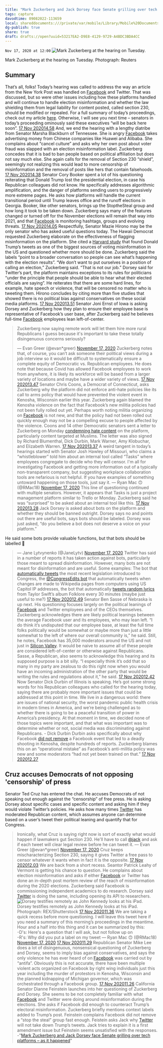 ```yaml
---
title: "Mark Zuckerberg and Jack Dorsey face Senate grilling over tech platforms – as it happened"
tags: capture
davodtime: 09082022-113659
local: shareddocuments:///private/var/mobile/Library/Mobile%20Documents/iCloud~md~obsidian/Documents/OBSHIDDIAN/drafts/53217EA2-D9E8-4129-9729-A4BDC3BDA4CC.md
dg-publish: true
share: true
draft: drafts://open?uuid=53217EA2-D9E8-4129-9729-A4BDC3BDA4CC
---
```

`Nov 17, 2020 at 12:00`
![Mark Zuckerberg at the hearing on Tuesday.](https://i.guim.co.uk/img/media/dbb2e42a814f9a3ccafe716bf59b771dc2275ce0/0*35*3500*2100/master/3500.jpg?width=620&quality=85&fit=max&s=dce34e0504a0bccac053fa1f22ef1830)

Mark Zuckerberg at the hearing on Tuesday. Photograph: Reuters
## Summary
That’s all, folks! Today’s hearing was called to address the way an article from the New York Post was handled on [Facebook](https://www.theguardian.com/technology/facebook) and Twitter. 
That was discussed, but so were other issues including how these platforms handled and will continue to handle election misinformation and whether the law shielding them from legal liability for content posted, called section 230, should be modified or repealed. 
For a full summary of today’s proceedings, check out my article [here](https://www.theguardian.com/us-news/2020/nov/17/twitter-facebook-senate-hearing-anti-conservative-bias). Otherwise, I will see you next time – senators in today’s proceeding ominously said these executives “will be back here soon”. 
[17 Nov 202014.58](https://www.theguardian.com/technology/live/2020/nov/17/facebook-twitter-hearing-mark-zuckerberg-jack-dorsey-congress-latest-election-news?page=with:block-5fb4291f8f081d2fbd0d8325#block-5fb4291f8f081d2fbd0d8325)
And, we end the hearing with a lengthy diatribe from Senator Marsha Blackburn of Tennessee. She is angry [Facebook](https://www.theguardian.com/technology/facebook) takes advertising money from Chinese companies like Huawei and Alibaba. 
She complains about “cancel culture” and asks why her own post about voter fraud was slapped with an election misinformation label. 
Zuckerberg concedes that it is bad to ban people based on political affiliation but does not say much else. She again calls for the removal of Section 230 “shield”, seemingly not realizing this would lead to more censorship of misinformation and the removal of posts like hers that contain falsehoods. 
[17 Nov 202014.38](https://www.theguardian.com/technology/live/2020/nov/17/facebook-twitter-hearing-mark-zuckerberg-jack-dorsey-congress-latest-election-news?page=with:block-5fb425b18f08b4f3c56748fa#block-5fb425b18f08b4f3c56748fa)
Senator Cory Booker spent a lot of his questioning reiterating that Donald Trump lost the presidential election, in case his Republican colleagues did not know. 
He specifically addresses algorithmic amplification, and the danger of platforms sending users to progressively more extreme pages. He asks how platforms will handle the current transitional period until Trump leaves office and the runoff elections in Georgia. Booker, like other senators, brings up the StoptheSteal group and how long it took to be taken down. 
Zuckerberg says many of the features changed or turned off for the November elections will remain that way into 2021, and that [Facebook](https://www.theguardian.com/technology/facebook) is monitoring hashtags, groups and evolving threats. 
[17 Nov 202014.05](https://www.theguardian.com/technology/live/2020/nov/17/facebook-twitter-hearing-mark-zuckerberg-jack-dorsey-congress-latest-election-news?page=with:block-5fb41d928f08b4f3c567488e#block-5fb41d928f08b4f3c567488e)
Respectfully, Senator Mazie Hirono may be the only senator who has asked useful questions today. The Hawaii Democrat requested Zuckerberg elaborate on the effectiveness of flagging misinformation on the platform. 
She cited a [Harvard study](https://www.theverge.com/2020/10/5/21499009/harvard-berkman-klein-center-paper-voting-misinformation-trump-tweets-media-framing) that found Donald Trump’s tweets as one of the biggest sources of voting misinformation in the US and questioned whether more should be done. 
Zuckerberg said the labels “point to a broader conversation so people can see what’s happening with the election results”. 
“We don’t want to put ourselves in a position of calling an election,” Zuckerberg said. “That is not our job.”
Dorsey said for Twitter’s part, the platform maintains exceptions to its rules for politicians “under the principle that people should be able to hear what their elected officials are saying”.
He reiterates that there are some hard lines, for example, hate speech or violence, that will be censored no matter who is tweeting them. 
Hirono concludes by citing more than five studies that showed there is no political bias against conservatives on these social media platforms. 
[17 Nov 202013.51](https://www.theguardian.com/technology/live/2020/nov/17/facebook-twitter-hearing-mark-zuckerberg-jack-dorsey-congress-latest-election-news?page=with:block-5fb41aeb8f081d2fbd0d826f#block-5fb41aeb8f081d2fbd0d826f)
Senator Joni Ernst of Iowa is asking Dorsey and Zuckerberg how they plan to ensure their employee base is representative of Facebook’s user base, after Zuckerberg said he believes full-time [Facebook](https://www.theguardian.com/technology/facebook) employees lean left-of-center. 
> Zuckerberg now saying remote work will let them hire more rural Republicans I guess because it's important to take these totally disingenuous concerns seriously?
> 
> — Evan Greer (@evan*greer) [November 17, 2020](https://twitter.com/evan*greer/status/1328771018886950919?ref*src=twsrc%5Etfw)
Zuckerberg notes that, of course, you can’t ask someone their political views during a job interview so it would be difficult to systematically ensure a complete equity of Democratic vs. Republican employees. He does note that because Covid has allowed Facebook employees to work from anywhere, it is likely its workforce will be based from a larger variety of locations and maybe have a wider variety of views. 
[17 Nov 202013.47](https://www.theguardian.com/technology/live/2020/nov/17/facebook-twitter-hearing-mark-zuckerberg-jack-dorsey-congress-latest-election-news?page=with:block-5fb418e48f08161b0b9c6a5e#block-5fb418e48f08161b0b9c6a5e)
Senator Chris Coons, a Democrat of Connecticut, asks Zuckerberg why the platform did not enforce anti-hate policies like its call to arms policy that would have prevented the violent event in Kenosha, Wisconsin earlier this year. 
Zuckerberg again blamed the Kenosha violence on the fact that Facebook’s new militia policies had not been fully rolled out yet. Perhaps worth noting militia organizing on [Facebook](https://www.theguardian.com/technology/facebook) is not new, and that the policy had not been rolled out quickly enough may not be a compelling excuse to people affected by the violence. 
Coons and 14 other Democratic senators sent a letter to Zuckerberg on Monday [condemning hate content](https://www.coons.senate.gov/imo/media/doc/Coons%20et%20al%20Letter%20to%20Zuckerberg%2011-16-20%20FINAL%20\(001\)%5b1%5d.pdf) on the platform, particularly content targeted at Muslims. The letter was also signed by Richard Blumenthal, Dick Durbin, Mark Warner, Amy Klobuchar, and Elizabeth Warren.
[17 Nov 202013.37](https://www.theguardian.com/technology/live/2020/nov/17/facebook-twitter-hearing-mark-zuckerberg-jack-dorsey-congress-latest-election-news?page=with:block-5fb417068f08161b0b9c6a48#block-5fb417068f08161b0b9c6a48)
A weird tangent in today’s hearings started with Senator Josh Hawley of Missouri, who claims a “whistleblower” told him about an internal tool called “Tasks” where employees congregate to decide who they will censor. 
> I'm all for investigating Facebook and getting more information out of a typically non-transparent company, but suggesting workplace collaboration tools are nefarious is not helpful. If you have examples of something untoward happening on those tools, just say it.
> — Ryan Mac 🙃 (@RMac18) [November 17, 2020](https://twitter.com/RMac18/status/1328762159728234496?ref*src=twsrc%5Etfw)
This line of questioning continued with multiple senators. However, it appears that Tasks is just a project management platform similar to Trello or Monday. Zuckerberg said he was “surprised” to be asked about an internal tool like this.
[17 Nov 202013.28](https://www.theguardian.com/technology/live/2020/nov/17/facebook-twitter-hearing-mark-zuckerberg-jack-dorsey-congress-latest-election-news?page=with:block-5fb411cc8f081d2fbd0d81d6#block-5fb411cc8f081d2fbd0d81d6)
Jack Dorsey is asked about bots on the platform and whether they should be banned outright. Dorsey says no and points out there are useful bots, says bots should be labeled. 
> Dorsey was just asked, “do you believe a bot does not deserve a voice on your platform.”  
  
He said some bots provide valuable functions, but that bots should be labelled 👀
> — Jane Lytvynenko (@JaneLytv) [November 17, 2020](https://twitter.com/JaneLytv/status/1328757711224381440?ref*src=twsrc%5Etfw)
Twitter has said in a number of reports it has taken action against bots, particularly those meant to spread disinformation. However, many bots are not meant for disinformation and are useful. 
Some examples: The bot that [automatically tweets](https://twitter.com/thecongressbot?lang=en) the most recent legislation introduced to Congress, the [@CongressEdits bot](https://en.wikipedia.org/wiki/CongressEdits) that automatically tweets when changes are made to Wikipedia pages from computers using US Capitol IP addresses, the bot that automatically [tweets random lyrics](https://twitter.com/folklorebot?lang=en) from Taylor Swift’s album Folklore every 30 minutes (maybe just useful to me?)
[17 Nov 202012.49](https://www.theguardian.com/technology/live/2020/nov/17/facebook-twitter-hearing-mark-zuckerberg-jack-dorsey-congress-latest-election-news?page=with:block-5fb40c1a8f081d2fbd0d8162#block-5fb40c1a8f081d2fbd0d8162)
Senator Ben Sasse of Nebraska is up next. His questioning focuses largely on the political leanings of [Facebook](https://www.theguardian.com/technology/facebook) and Twitter employees and of the CEOs themselves. 
Zuckerberg acknowledges there are likely political leanings between the average Facebook user and its employees, who may lean left. 
“I do think it’s undisputed that our employee base, at least the full time folks politically would be somewhat or maybe more than just a little somewhat to the left of where our overall community is,” he said. 
Still, he notes, Facebook has 35,000 moderators around the US and not just in [Silicon Valley](https://www.theguardian.com/technology/silicon-valley). It would be naive to assume all of these people are considered left-of-center or otherwise against Republicans. 
Sasse, a Republican, also seems to acknowledge this hearing and its supposed purpose is a bit silly. 
“I especially think it’s odd that so many in my party are zealous to do this right now when you would have an incoming administration of the other party that would be writing the rules and regulations about it,” he said. 
[17 Nov 202012.42](https://www.theguardian.com/technology/live/2020/nov/17/facebook-twitter-hearing-mark-zuckerberg-jack-dorsey-congress-latest-election-news?page=with:block-5fb408a28f08b4f3c5674740#block-5fb408a28f08b4f3c5674740)
Now Senator Dick Durbin of Illinois is speaking. He’s got some strong words for his Republican colleagues who called for the hearing today, saying there are probably more important issues that could be addressed at this point in time. 
> We live in a dangerous world: there are issues of national security, the worst pandemic public health crisis in modern times in America, and we’re being challenged as to whether there is going to be a peaceful transition of power in America’s presidency. At that moment in time, we decided none of those topics were important, and that what was important was to determine whether or not, social media was discriminating against Republicans. - Dick Durbin
Durbin asks specifically about why Facebook [did not remove](https://www.theguardian.com/us-news/2020/aug/29/two-videos-jacob-blake-kyle-rittenhouse-policing) a Facebook event that led to a deadly shooting in Kenosha, despite hundreds of reports. Zuckerberg blames this on an “operational mistake” as Facebook’s anti-militia policy was new and some moderators “had not yet been trained on that.”
[17 Nov 202012.27](https://www.theguardian.com/technology/live/2020/nov/17/facebook-twitter-hearing-mark-zuckerberg-jack-dorsey-congress-latest-election-news?page=with:block-5fb4041b8f08b4f3c56746d4#block-5fb4041b8f08b4f3c56746d4)
## Cruz accuses Democrats of not opposing 'censorship' of press
Senator Ted Cruz has entered the chat.
He accuses Democrats of not speaking out enough against the “censorship” of free press. He is asking Dorsey about specific cases and specific content and asking him if they would violate Twitter’s policies. He asks how many times [Twitter](https://www.theguardian.com/technology/twitter) has moderated Republican content, which assumes anyone can determine based on a user’s tweet their political leaning and quantify that for Congress. 
> Ironically, what Cruz is saying right now is sort of exactly what would happen if lawmakers gut Section 230. He'll have to call [@jack](https://twitter.com/jack?ref*src=twsrc%5Etfw) and ask if each tweet will clear legal review before he can tweet it.
> — Evan Greer (@evan*greer) [November 17, 2020](https://twitter.com/evan*greer/status/1328749653710528513?ref*src=twsrc%5Etfw)
Cruz keeps mischaracterizing Section 230, saying it gives Twitter a free pass to censor whatever it wants when in fact it is the opposite. 
[17 Nov 202012.03](https://www.theguardian.com/technology/live/2020/nov/17/facebook-twitter-hearing-mark-zuckerberg-jack-dorsey-congress-latest-election-news?page=with:block-5fb402128f08161b0b9c68e2#block-5fb402128f08161b0b9c68e2)
We are back from a short recess. Seantor Patrick Leahy of Vermont is getting his chance to question. He complains about election misinformation and asks if either [Facebook](https://www.theguardian.com/technology/facebook) or Twitter has done an in-depth post mortem review of the reach of misinformation during the 2020 elections. 
Zuckerberg said Facebook is commissioning independent academics to do research. Dorsey said [Twitter](https://www.theguardian.com/technology/twitter) is doing the same, including opening its API to researchers. 
![Dorsey testifies remotely as John Kennedy looks at his iPad.](https://i.guim.co.uk/img/media/86b3c2fc353f2150be7ffbaaa26a1bf7bdf461da/0*191*5848*3508/master/5848.jpg?width=700&quality=85&fit=max&s=e4cb89ac75edc3e17039b0bddc749837)
Dorsey testifies remotely as John Kennedy looks at his iPad. Photograph: REX/Shutterstock
[17 Nov 202011.36](https://www.theguardian.com/technology/live/2020/nov/17/facebook-twitter-hearing-mark-zuckerberg-jack-dorsey-congress-latest-election-news?page=with:block-5fb3fbfb8f081d2fbd0d8017#block-5fb3fbfb8f081d2fbd0d8017)
We are taking a quick recess before more questioning. I will leave this tweet here if you need a summary of this morning’s proceedings in the meantime. 
> Hour and a half into this thing and it can be summarized by this:   
-D's: Here's a question that I will ask, but not follow up on  
-R's: Why did you put a label on my tweet
> — Ryan Mac 🙃 (@RMac18) [November 17, 2020](https://twitter.com/RMac18/status/1328738190077816832?ref*src=twsrc%5Etfw)
[17 Nov 202011.29](https://www.theguardian.com/technology/live/2020/nov/17/facebook-twitter-hearing-mark-zuckerberg-jack-dorsey-congress-latest-election-news?page=with:block-5fb3f9cc8f08161b0b9c6841#block-5fb3f9cc8f08161b0b9c6841)
Republican Senator Mike Lee does a lot of disingenuous, nonsensical questioning of Zuckerberg and Dorsey, seems to imply bias against conservatives, and says the only violence he has ever heard of on [Facebook](https://www.theguardian.com/technology/facebook) was carried out by “antifa”. 
Obviously this is not accurate, there have been multiple violent acts organized on Facebook by right wing individuals just this year including the murder of protestors in Kenosha, Wisconsin and the planned kidnapping of Michigan governor, which was orchestrated through a Facebook group. 
[17 Nov 202011.26](https://www.theguardian.com/technology/live/2020/nov/17/facebook-twitter-hearing-mark-zuckerberg-jack-dorsey-congress-latest-election-news?page=with:block-5fb3f7ff8f081d2fbd0d7fd4#block-5fb3f7ff8f081d2fbd0d7fd4)
California Senator Dianne Feinstein launches into her questioning of Zuckerberg and Dorsey. She seems to be not completely familiar with what [Facebook](https://www.theguardian.com/technology/facebook) and Twitter were doing around misinformation during the elections. 
She asks if Facebook did enough to counteract Trump’s electoral misinformation. Zuckerberg briefly mentions context labels added to Trump’s post. Feinstein complains Facebook did not remove a “stop the steal” group fast enough. 
Feistein asks Jack why [Twitter](https://www.theguardian.com/technology/twitter) will not take down Trump’s tweets. Jack tries to explain it is a first amendment issue but Feinstein seems unsatisfied with the responses.
-"[Mark Zuckerberg and Jack Dorsey face Senate grilling over tech platforms – as it happened](https://www.theguardian.com/technology/live/2020/nov/17/facebook-twitter-hearing-mark-zuckerberg-jack-dorsey-congress-latest-election-news)"